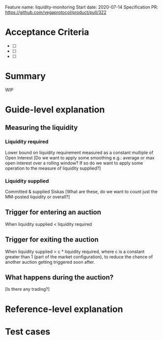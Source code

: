 Feature name: liquidity-monitoring
Start date: 2020-07-14
Specification PR: https://github.com/vegaprotocol/product/pull/322

# Acceptance Criteria

- [ ]
- [ ]
- [ ]

# Summary

WIP

# Guide-level explanation

## Measuring the liquidity

### Liquidity required

Lower bound on liquidity requirement measured as a constant multiple of Open Interest [Do we want to apply some smoothing e.g.: average or max open interest over a rolling window? If so do we want to apply some operation to the measure of liquidity supplied?]

### Liquidity supplied

Committed & supplied Siskas [What are these, do we want to count just the MM-posted liquidity or overall?]

## Trigger for entering an auction

When liquidity supplied < liquidity required

## Trigger for exiting the auction

When liquidity supplied > c * liquidity required,
where c is a constant greater than 1 (part of the market configuration), to reduce the chance of another auction getting triggered soon after.

## What happens during the auction?

[Is there any trading?]

# Reference-level explanation

# Test cases

